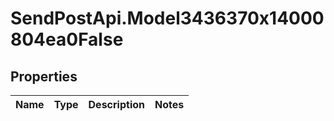 # SendPostApi.Model3436370x14000804ea0False

## Properties
Name | Type | Description | Notes
------------ | ------------- | ------------- | -------------


